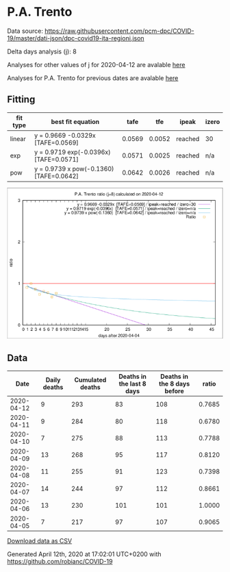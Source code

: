 # P.A. Trento

Data source: https://raw.githubusercontent.com/pcm-dpc/COVID-19/master/dati-json/dpc-covid19-ita-regioni.json

Delta days analysis (j): 8

Analyses for other values of j for 2020-04-12 are avalable [here](../2020-04-12/README.md)

Analyses for P.A. Trento for previous dates are avalable [here](../README.md)

## Fitting 
|fit type|best fit equation|tafe|tfe|ipeak|izero|
|-------|-----|--------|------|---|---|
|linear|y = 0.9669 -0.0329x  [TAFE=0.0569]|0.0569|0.0052|reached|30|
|exp|y = 0.9719 exp(-0.0396x)  [TAFE=0.0571]|0.0571|0.0025|reached|n/a|
|pow|y = 0.9739 x pow(-0.1360)  [TAFE=0.0642]|0.0642|0.0026|reached|n/a|

![Plot](COVID-19_p.a._trento_j8_2020-04-12.png)

## Data
|Date|Daily deaths|Cumulated deaths|Deaths in the last 8 days|Deaths in the 8 days before|ratio|
|----|----------|-----------|-------|--------------------|-----|
|2020-04-12|9|293|83|108|0.7685|
|2020-04-11|9|284|80|118|0.6780|
|2020-04-10|7|275|88|113|0.7788|
|2020-04-09|13|268|95|117|0.8120|
|2020-04-08|11|255|91|123|0.7398|
|2020-04-07|14|244|97|112|0.8661|
|2020-04-06|13|230|101|101|1.0000|
|2020-04-05|7|217|97|107|0.9065|

[Download data as CSV](COVID-19_p.a._trento_j8_2020-04-12.csv)

Generated April 12th, 2020 at 17:02:01 UTC+0200 with https://github.com/robianc/COVID-19
